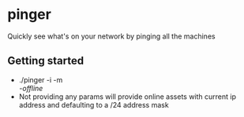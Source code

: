 # pinger

Quickly see what's on your network by pinging all the machines 


## Getting started

- ./pinger -i <IP Address> -m <Address Mask> -offline 
- Not providing any params will provide online assets with current ip address and defaulting to a /24 address mask 